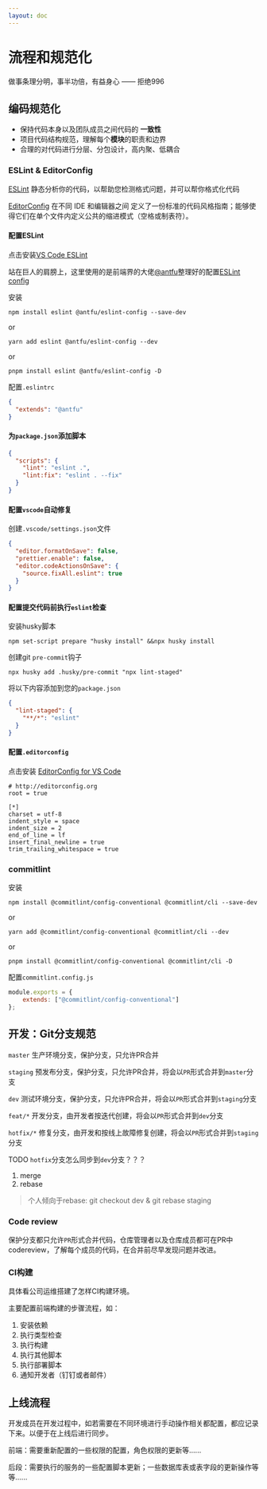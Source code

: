 ```yaml
---
layout: doc
---
```


# 流程和规范化

做事条理分明，事半功倍，有益身心 —— 拒绝996


## 编码规范化

- 保持代码本身以及团队成员之间代码的 **一致性**
- 项目代码结构规范，理解每个**模块**的职责和边界
- 合理的对代码进行分层、分包设计，高内聚、低耦合

### ESLint & EditorConfig

[ESLint](https://eslint.org/) 静态分析你的代码，以帮助您检测格式问题，并可以帮你格式化代码

[EditorConfig](https://editorconfig.org/) 在不同 IDE 和编辑器之间 定义了一份标准的代码风格指南；能够使得它们在单个文件内定义公共的缩进模式（空格或制表符）。


#### 配置ESLint

点击安装[VS Code ESLint](https://marketplace.visualstudio.com/items?itemName=dbaeumer.vscode-eslint)

站在巨人的肩膀上，这里使用的是前端界的大佬[@antfu](https://github.com/antfu)整理好的配置[ESLint config](https://www.npmjs.com/package/@antfu/eslint-config)

安装

```shell
npm install eslint @antfu/eslint-config --save-dev
```
or
```shell
yarn add eslint @antfu/eslint-config --dev
```
or
```shell
pnpm install eslint @antfu/eslint-config -D
```

配置`.eslintrc`

```json
{
  "extends": "@antfu"
}
```


#### 为`package.json`添加脚本

```json
{
  "scripts": {
    "lint": "eslint .",
    "lint:fix": "eslint . --fix"
  }
}
```

#### 配置`vscode`自动修复

创建`.vscode/settings.json`文件

```json
{
  "editor.formatOnSave": false,
  "prettier.enable": false,
  "editor.codeActionsOnSave": {
    "source.fixAll.eslint": true
  }
}
```

#### 配置提交代码前执行`eslint`检查

安装husky脚本

```shell
npm set-script prepare "husky install" &&npx husky install
```

创建git `pre-commit`钩子

```shell
npx husky add .husky/pre-commit "npx lint-staged"
```

将以下内容添加到您的`package.json`

```json
{
  "lint-staged": {
    "**/*": "eslint"
  }
}
```

#### 配置`.editorconfig`

点击安装 [EditorConfig for VS Code](https://marketplace.visualstudio.com/items?itemName=EditorConfig.EditorConfig)

```
# http://editorconfig.org
root = true

[*]
charset = utf-8
indent_style = space
indent_size = 2
end_of_line = lf
insert_final_newline = true
trim_trailing_whitespace = true
```
### commitlint

安装

```shell
npm install @commitlint/config-conventional @commitlint/cli --save-dev
```
or
```shell
yarn add @commitlint/config-conventional @commitlint/cli --dev
```
or
```shell
pnpm install @commitlint/config-conventional @commitlint/cli -D
```

配置`commitlint.config.js`

```javascript
module.exports = { 
	extends: ["@commitlint/config-conventional"] 
};
```

## 开发：Git分支规范

`master` 生产环境分支，保护分支，只允许PR合并

`staging` 预发布分支，保护分支，只允许PR合并，将会以`PR`形式合并到`master`分支

`dev` 测试环境分支，保护分支，只允许PR合并，将会以`PR`形式合并到`staging`分支

`feat/*` 开发分支，由开发者按迭代创建，将会以`PR`形式合并到`dev`分支

`hotfix/*` 修复分支，由开发和按线上故障修复创建，将会以`PR`形式合并到`staging`分支

TODO `hotfix`分支怎么同步到`dev`分支？？？

1. merge
2. rebase

> 个人倾向于rebase: git checkout dev & git rebase staging

### Code review

保护分支都只允许`PR`形式合并代码，仓库管理者以及仓库成员都可在PR中codereview，了解每个成员的代码，在合并前尽早发现问题并改进。

### CI构建

具体看公司运维搭建了怎样CI构建环境。

主要配置前端构建的步骤流程，如：

1. 安装依赖
2. 执行类型检查
3. 执行构建
4. 执行其他脚本
5. 执行部署脚本
6. 通知开发者（钉钉或者邮件）



## 上线流程

开发成员在开发过程中，如若需要在不同环境进行手动操作相关都配置，都应记录下来。以便于在上线后进行同步。

前端：需要重新配置的一些权限的配置，角色权限的更新等......

后段：需要执行的服务的一些配置脚本更新；一些数据库表或表字段的更新操作等等......

